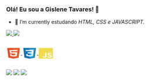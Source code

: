 ### Olá! Eu sou a Gislene Tavares! 👋

- 🌱 I’m currently  estudando *HTML, CSS e JAVASCRIPT.*
<div>
  
   <a href=https://github.com/Gislene-Tavares>

   <img width="42%" src="https://github-readme-stats.vercel.app/api?username=Gislene-Tavares&show_icons=true&theme=dark#gh-dark-mode-only" />   
   <img width="46%" src="https://github-readme-stats.vercel.app/api/top-langs/?username=Gislene-Tavares&hide_progress=true&theme=dark#gh-dark-mode-only" /> 
   
</div>  

##

<div style="display: inline_block">
  <img align="center" alt="Rafa-HTML" height="30" width="40" src="https://raw.githubusercontent.com/devicons/devicon/master/icons/html5/html5-original.svg">
  <img align="center" alt="Rafa-CSS" height="30" width="40" src="https://raw.githubusercontent.com/devicons/devicon/master/icons/css3/css3-original.svg">
  <img align="center" alt="Rafa-Js" height="30" width="40" src="https://raw.githubusercontent.com/devicons/devicon/master/icons/javascript/javascript-plain.svg">
</div>

##

<div>

  <a href="https://www.instagram.com/gisleneatavares/" target="_blank"><img src="https://img.shields.io/badge/-Instagram-%23E4405F?style=for-the-badge&logo=instagram&logoColor=white" target="_blank"></a>
  <a href = "mailto:gistavares@gmail.com"><img src="https://img.shields.io/badge/-Gmail-%23333?style=for-the-badge&logo=gmail&logoColor=white" target="_blank"></a>
  <a href="https://www.linkedin.com/in/gislene-tavares-a09b73216/" target="_blank"><img src="https://img.shields.io/badge/-LinkedIn-%230077B5?style=for-the-badge&logo=linkedin&logoColor=white" target="_blank"></a>
  
</div>  

